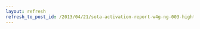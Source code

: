 ```yaml
---
layout: refresh
refresh_to_post_id: /2013/04/21/sota-activation-report-w4g-ng-003-hightower-bald
---
```

